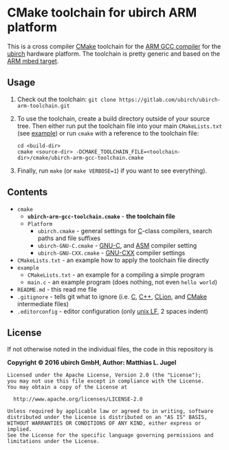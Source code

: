 # CMake toolchain for ubirch ARM platform

This is a cross compiler [CMake](https://cmake.org) toolchain for the
[ARM GCC compiler](https://launchpad.net/gcc-arm-embedded) for the [ubirch](https://ubirch.com/) hardware platform.
The toolchain is pretty generic and based on the [ARM mbed target](https://github.com/ARMmbed/target-mbed-gcc).

## Usage

1. Check out the toolchain: `git clone https://gitlab.com/ubirch/ubirch-arm-toolchain.git`
2. To use the toolchain, create a build directory outside of your source tree. Then either run
   put the toolchain file into your main `CMakeLists.txt` (see [example](CMakeLists.txt)) or run `cmake`
   with a reference to the toolchain file:
   
   ```
   cd <build-dir>
   cmake <source-dir> -DCMAKE_TOOLCHAIN_FILE=<toolchain-dir>/cmake/ubirch-arm-gcc-toolchain.cmake
   ```
3. Finally, run `make` (or `make VERBOSE=1`) if you want to see everything).

## Contents

- `cmake`
    - __`ubirch-arm-gcc-toolchain.cmake`__ - __the toolchain file__
    - `Platform`
        * `ubirch.cmake` - general settings for [C](https://en.wikipedia.org/wiki/C_(programming_language))-class compilers, search paths and file suffixes
        * `ubirch-GNU-C.cmake` - [GNU-C](https://gcc.gnu.org/), and
          [ASM](https://en.wikipedia.org/wiki/Assembly_language#Assembler) compiler setting
        * `ubirch-GNU-CXX.cmake` - [GNU-CXX](https://gcc.gnu.org/) compiler settings
- `CMakeLists.txt` - an example how to apply the toolchain file directly
- `example`
    * `CMakeLists.txt` - an example for a compiling a simple program
    * `main.c` - an example program (does nothing, not even `hello world`)
- `README.md` - this read me file
- `.gitignore` - tells git what to ignore (i.e. [C](https://en.wikipedia.org/wiki/C_(programming_language)),
   [C++](https://en.wikipedia.org/wiki/C%2B%2B), [CLion](https://www.jetbrains.com/clion/), and
   [CMake](https://cmake.org) intermediate files)
- `.editorconfig` - editor configuration (only [unix LF](https://en.wikipedia.org/wiki/Newline), 2 spaces indent)

## License

If not otherwise noted in the individual files, the code in this repository is

__Copyright &copy; 2016 ubirch GmbH, Author: Matthias L. Jugel__

```
Licensed under the Apache License, Version 2.0 (the "License");
you may not use this file except in compliance with the License.
You may obtain a copy of the License at

  http://www.apache.org/licenses/LICENSE-2.0

Unless required by applicable law or agreed to in writing, software
distributed under the License is distributed on an "AS IS" BASIS,
WITHOUT WARRANTIES OR CONDITIONS OF ANY KIND, either express or implied.
See the License for the specific language governing permissions and
limitations under the License.
```
